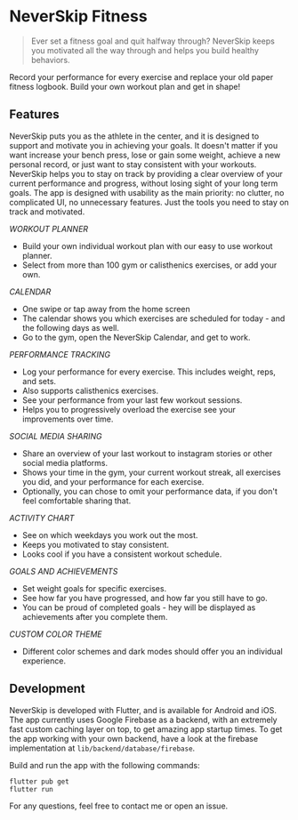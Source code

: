 # NeverSkip Fitness

> Ever set a fitness goal and quit halfway through? NeverSkip keeps you motivated all the way
> through and helps you build healthy behaviors.

Record your performance for every exercise and replace your old paper fitness logbook. Build your
own workout plan and get in shape!

## Features

NeverSkip puts you as the athlete in the center, and it is designed to support and motivate you in
achieving your goals. It doesn't matter if you want increase your bench press, lose or gain some
weight, achieve a new personal record, or just want to stay consistent with your workouts.
NeverSkip helps you to stay on track by providing a clear overview of your current performance and
progress, without losing sight of your long term goals.
The app is designed with usability as the main priority: no clutter, no complicated UI, no
unnecessary features. Just the tools you need to stay on track and motivated.

*WORKOUT PLANNER*

- Build your own individual workout plan with our easy to use workout planner.
- Select from more than 100 gym or calisthenics exercises, or add your own.

*CALENDAR*

- One swipe or tap away from the home screen
- The calendar shows you which exercises are scheduled for today - and the following days as well.
- Go to the gym, open the NeverSkip Calendar, and get to work.

*PERFORMANCE TRACKING*

- Log your performance for every exercise. This includes weight, reps, and sets.
- Also supports calisthenics exercises.
- See your performance from your last few workout sessions.
- Helps you to progressively overload the exercise see your improvements over time.

*SOCIAL MEDIA SHARING*

- Share an overview of your last workout to instagram stories or other social media platforms.
- Shows your time in the gym, your current workout streak, all exercises you did, and your
  performance for each exercise.
- Optionally, you can chose to omit your performance data, if you don't feel comfortable sharing
  that.

*ACTIVITY CHART*

- See on which weekdays you work out the most.
- Keeps you motivated to stay consistent.
- Looks cool if you have a consistent workout schedule.

*GOALS AND ACHIEVEMENTS*

- Set weight goals for specific exercises.
- See how far you have progressed, and how far you still have to go.
- You can be proud of completed goals - hey will be displayed as achievements after you complete
  them.

*CUSTOM COLOR THEME*

- Different color schemes and dark modes should offer you an individual experience.

## Development

NeverSkip is developed with Flutter, and is available for Android and iOS. The app currently uses
Google Firebase as a backend, with an extremely fast custom caching layer on top, to get amazing app
startup times.
To get the app working with your own backend, have a look at the firebase implementation
at `lib/backend/database/firebase`.

Build and run the app with the following commands:

```
flutter pub get
flutter run
```

For any questions, feel free to contact me or open an issue.

